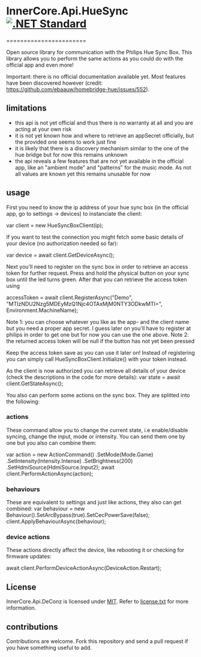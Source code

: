 # InnerCore.Api.HueSync [![.NET Standard][dotnet-standard badge]][dotnet-standard doc]
=======================

Open source library for communication with the Philips Hue Sync Box. This library allows you to perform the same actions as you could do with the official app and even more!

Important: there is no official documentation available yet. Most features have been discovered however (credit: https://github.com/ebaauw/homebridge-hue/issues/552). 

## limitations
 - this api is not yet official and thus there is no warranty at all and you are acting at your own risk
 - it is not yet known how and where to retrieve an appSecret officially, but the provided one seems to work just fine
 - it is likely that there is a discovery mechanism similar to the one of the hue bridge but for now this remains unknown
 - the api reveals a few features that are not yet available in the official app, like an "ambient mode" and "patterns" for the music mode. As not all values are known yet this remains unusable for now
 
## usage
First you need to know the ip address of your hue sync box (in the official app, go to settings -> devices) to instanciate the client:

var client = new HueSyncBoxClient(ip);

If you want to test the connection you might fetch some basic details of your device (no authorization needed so far):

var device = await  client.GetDeviceAsync();

Next you'll need to register on the sync box in order to retrieve an access token for further request. Press and hold the physical button on your sync box until the led turns green. After that you can retrieve the access token using

accessToken = await client.RegisterAsync("Demo", "MTIzNDU2Nzg5MDEyMzQ1Njc4OTAxMjM0NTY3ODkwMTI=", Environment.MachineName);

Note 1: you can choose whatever you like as the app- and the client name but you need a proper app secret. I guess later on you'll have to register at philips in order to get one but for now you can use the one above.
Note 2: the returned access token will be null if the button has not yet been pressed

Keep the access token save as you can use it later on! Instead of registering you can simply call HueSyncBoxClient.Initialize() with your token instead.

As the client is now authorized you can retrieve all details of your device (check the descriptions in the code for more details):
var state = await client.GetStateAsync();

You also can perform some actions on the sync box. They are splitted into the following:

### actions
These command allow you to change the current state, i.e enable/disable syncing, change the input, mode or intensity. You can send them one by one but you also can combine them:

var action = new ActionCommand()
				.SetMode(Mode.Game)
				.SetIntensity(Intensity.Intense)
				.SetBrightness(200)
				.SetHdmiSource(HdmiSource.Input2);
			await client.PerformActionAsync(action);

### behaviours
These are equivalent to settings and just like actions, they also can get combined:
			var behaviour = new Behaviour().SetArcBypass(true).SetCecPowerSave(false);
			client.ApplyBehaviourAsync(behaviour);

### device actions
These actions directly affect the device, like rebooting it or checking for firmware updates:

await client.PerformDeviceActionAsync(DeviceAction.Restart);

## License

InnerCore.Api.DeConz is licensed under [MIT](http://www.opensource.org/licenses/mit-license.php "Read more about the MIT license form"). Refer to [license.txt](https://github.com/MadMonkey87/InnerCore.Api.DeConz/blob/master/LICENSE.txt) for more information.

## contributions
Contributions are welcome. Fork this repository and send a pull request if you have something useful to add.

[project]: https://github.com/MadMonkey87/InnerCore.Api.HueSync
[dotnet-standard badge]: http://img.shields.io/badge/.NET_Standard-v2.0-green.svg
[dotnet-standard doc]: https://docs.microsoft.com/da-dk/dotnet/articles/standard/library
